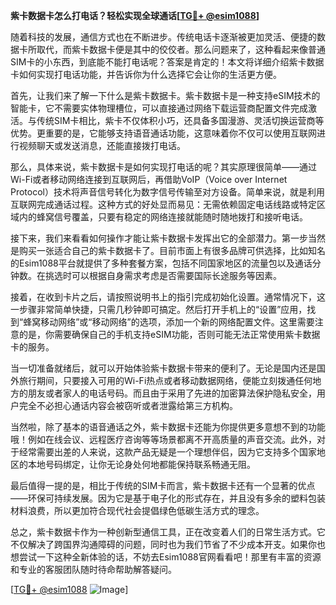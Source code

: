 **紫卡数据卡怎么打电话？轻松实现全球通话[[TG💪+ @esim1088](https://t.me/s/esim1088)]**

随着科技的发展，通信方式也在不断进步。传统电话卡逐渐被更加灵活、便捷的数据卡所取代，而紫卡数据卡便是其中的佼佼者。那么问题来了，这种看起来像普通SIM卡的小东西，到底能不能打电话呢？答案是肯定的！本文将详细介绍紫卡数据卡如何实现打电话功能，并告诉你为什么选择它会让你的生活更方便。

首先，让我们来了解一下什么是紫卡数据卡。紫卡数据卡是一种支持eSIM技术的智能卡，它不需要实体物理槽位，可以直接通过网络下载运营商配置文件完成激活。与传统SIM卡相比，紫卡不仅体积小巧，还具备多国漫游、灵活切换运营商等优势。更重要的是，它能够支持语音通话功能，这意味着你不仅可以使用互联网进行视频聊天或发送消息，还能直接拨打电话。

那么，具体来说，紫卡数据卡是如何实现打电话的呢？其实原理很简单——通过Wi-Fi或者移动网络连接到互联网后，再借助VoIP（Voice over Internet Protocol）技术将声音信号转化为数字信号传输至对方设备。简单来说，就是利用互联网完成通话过程。这种方式的好处显而易见：无需依赖固定电话线路或特定区域内的蜂窝信号覆盖，只要有稳定的网络连接就能随时随地拨打和接听电话。

接下来，我们来看看如何操作才能让紫卡数据卡发挥出它的全部潜力。第一步当然是购买一张适合自己的紫卡数据卡了。目前市面上有很多品牌可供选择，比如知名的Esim1088平台就提供了多种套餐方案，包括不同国家地区的流量包以及通话分钟数。在挑选时可以根据自身需求考虑是否需要国际长途服务等因素。

接着，在收到卡片之后，请按照说明书上的指引完成初始化设置。通常情况下，这一步骤非常简单快捷，只需几秒钟即可搞定。然后打开手机上的“设置”应用，找到“蜂窝移动网络”或“移动网络”的选项，添加一个新的网络配置文件。这里需要注意的是，你需要确保自己的手机支持eSIM功能，否则可能无法正常使用紫卡数据卡的服务。

当一切准备就绪后，就可以开始体验紫卡数据卡带来的便利了。无论是国内还是国外旅行期间，只要接入可用的Wi-Fi热点或者移动数据网络，便能立刻拨通任何地方的朋友或者家人的电话号码。而且由于采用了先进的加密算法保护隐私安全，用户完全不必担心通话内容会被窃听或者泄露给第三方机构。

当然啦，除了基本的语音通话之外，紫卡数据卡还能为你提供更多意想不到的功能哦！例如在线会议、远程医疗咨询等等场景都离不开高质量的声音交流。此外，对于经常需要出差的人来说，这款产品无疑是一个理想伴侣，因为它支持多个国家地区的本地号码绑定，让你无论身处何地都能保持联系畅通无阻。

最后值得一提的是，相比于传统的SIM卡而言，紫卡数据卡还有一个显著的优点——环保可持续发展。因为它是基于电子化的形式存在，并且没有多余的塑料包装材料浪费，所以更加符合现代社会提倡绿色低碳生活方式的理念。

总之，紫卡数据卡作为一种创新型通信工具，正在改变着人们的日常生活方式。它不仅解决了跨国界沟通障碍的问题，同时也为我们节省了不少成本开支。如果你也想尝试一下这种全新体验的话，不妨去Esim1088官网看看吧！那里有丰富的资源和专业的客服团队随时待命帮助解答疑问。

[[TG💪+ @esim1088](https://t.me/s/esim1088) ![Image](https://i.postimg.cc/4NQfJmqS/Snipaste-2025-05-13-00-14-12.png)]